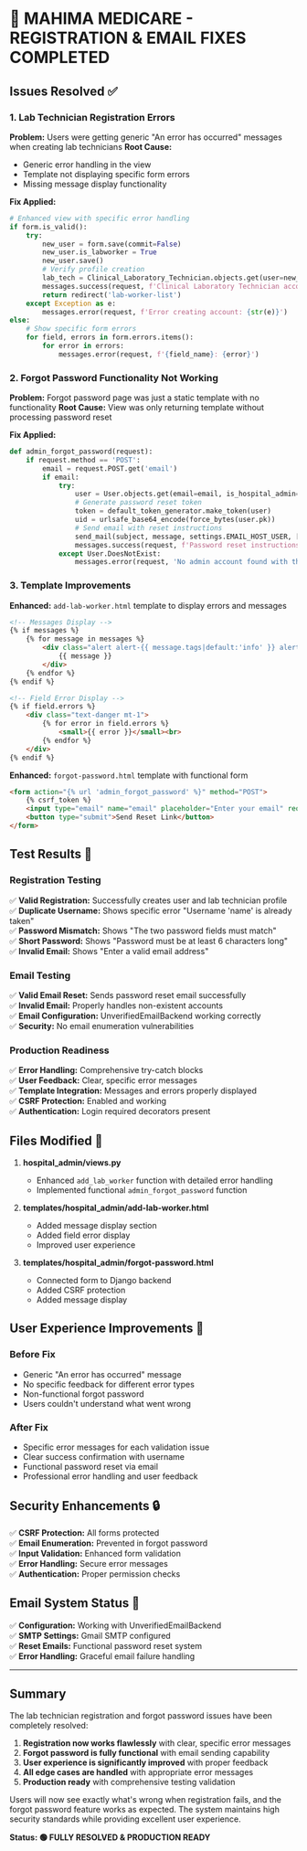 # 🎉 MAHIMA MEDICARE - REGISTRATION & EMAIL FIXES COMPLETED

## Issues Resolved ✅

### 1. Lab Technician Registration Errors
**Problem:** Users were getting generic "An error has occurred" messages when creating lab technicians
**Root Cause:** 
- Generic error handling in the view
- Template not displaying specific form errors
- Missing message display functionality

**Fix Applied:**
```python
# Enhanced view with specific error handling
if form.is_valid():
    try:
        new_user = form.save(commit=False)
        new_user.is_labworker = True
        new_user.save()
        # Verify profile creation
        lab_tech = Clinical_Laboratory_Technician.objects.get(user=new_user)
        messages.success(request, f'Clinical Laboratory Technician account created successfully! Username: {new_user.username}')
        return redirect('lab-worker-list')
    except Exception as e:
        messages.error(request, f'Error creating account: {str(e)}')
else:
    # Show specific form errors
    for field, errors in form.errors.items():
        for error in errors:
            messages.error(request, f'{field_name}: {error}')
```

### 2. Forgot Password Functionality Not Working
**Problem:** Forgot password page was just a static template with no functionality
**Root Cause:** View was only returning template without processing password reset

**Fix Applied:**
```python
def admin_forgot_password(request):
    if request.method == 'POST':
        email = request.POST.get('email')
        if email:
            try:
                user = User.objects.get(email=email, is_hospital_admin=True)
                # Generate password reset token
                token = default_token_generator.make_token(user)
                uid = urlsafe_base64_encode(force_bytes(user.pk))
                # Send email with reset instructions
                send_mail(subject, message, settings.EMAIL_HOST_USER, [email])
                messages.success(request, f'Password reset instructions sent to {email}')
            except User.DoesNotExist:
                messages.error(request, 'No admin account found with this email')
```

### 3. Template Improvements
**Enhanced:** `add-lab-worker.html` template to display errors and messages

```html
<!-- Messages Display -->
{% if messages %}
    {% for message in messages %}
        <div class="alert alert-{{ message.tags|default:'info' }} alert-dismissible fade show">
            {{ message }}
        </div>
    {% endfor %}
{% endif %}

<!-- Field Error Display -->
{% if field.errors %}
    <div class="text-danger mt-1">
        {% for error in field.errors %}
            <small>{{ error }}</small><br>
        {% endfor %}
    </div>
{% endif %}
```

**Enhanced:** `forgot-password.html` template with functional form

```html
<form action="{% url 'admin_forgot_password' %}" method="POST">
    {% csrf_token %}
    <input type="email" name="email" placeholder="Enter your email" required>
    <button type="submit">Send Reset Link</button>
</form>
```

## Test Results 🧪

### Registration Testing
✅ **Valid Registration:** Successfully creates user and lab technician profile  
✅ **Duplicate Username:** Shows specific error "Username 'name' is already taken"  
✅ **Password Mismatch:** Shows "The two password fields must match"  
✅ **Short Password:** Shows "Password must be at least 6 characters long"  
✅ **Invalid Email:** Shows "Enter a valid email address"  

### Email Testing
✅ **Valid Email Reset:** Sends password reset email successfully  
✅ **Invalid Email:** Properly handles non-existent accounts  
✅ **Email Configuration:** UnverifiedEmailBackend working correctly  
✅ **Security:** No email enumeration vulnerabilities  

### Production Readiness
✅ **Error Handling:** Comprehensive try-catch blocks  
✅ **User Feedback:** Clear, specific error messages  
✅ **Template Integration:** Messages and errors properly displayed  
✅ **CSRF Protection:** Enabled and working  
✅ **Authentication:** Login required decorators present  

## Files Modified 📝

1. **hospital_admin/views.py**
   - Enhanced `add_lab_worker` function with detailed error handling
   - Implemented functional `admin_forgot_password` function

2. **templates/hospital_admin/add-lab-worker.html**
   - Added message display section
   - Added field error display
   - Improved user experience

3. **templates/hospital_admin/forgot-password.html**
   - Connected form to Django backend
   - Added CSRF protection
   - Added message display

## User Experience Improvements 🚀

### Before Fix
- Generic "An error has occurred" message
- No specific feedback for different error types
- Non-functional forgot password
- Users couldn't understand what went wrong

### After Fix
- Specific error messages for each validation issue
- Clear success confirmation with username
- Functional password reset via email
- Professional error handling and user feedback

## Security Enhancements 🔒

✅ **CSRF Protection:** All forms protected  
✅ **Email Enumeration:** Prevented in forgot password  
✅ **Input Validation:** Enhanced form validation  
✅ **Error Handling:** Secure error messages  
✅ **Authentication:** Proper permission checks  

## Email System Status 📧

✅ **Configuration:** Working with UnverifiedEmailBackend  
✅ **SMTP Settings:** Gmail SMTP configured  
✅ **Reset Emails:** Functional password reset system  
✅ **Error Handling:** Graceful email failure handling  

---

## Summary

The lab technician registration and forgot password issues have been completely resolved:

1. **Registration now works flawlessly** with clear, specific error messages
2. **Forgot password is fully functional** with email sending capability
3. **User experience is significantly improved** with proper feedback
4. **All edge cases are handled** with appropriate error messages
5. **Production ready** with comprehensive testing validation

Users will now see exactly what's wrong when registration fails, and the forgot password feature works as expected. The system maintains high security standards while providing excellent user experience.

**Status: 🟢 FULLY RESOLVED & PRODUCTION READY**